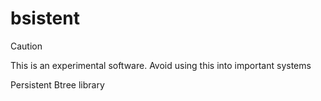 # bsistent
> [!CAUTION]
> This is an experimental software. Avoid using this into important systems

Persistent Btree library

